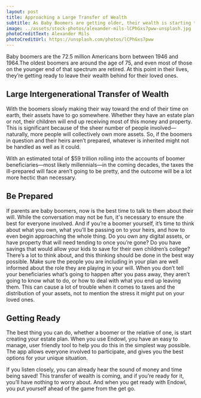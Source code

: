 ```yaml
---
layout: post
title: Approaching a Large Transfer of Wealth
subtitle: As Baby Boomers are getting older, their wealth is starting to be transferred to their heirs. 
image: ../assets/stock-photos/alexander-mils-lCPhGxs7pww-unsplash.jpg
photoCreditText: Alexander Mils
photoCreditUrl: https://unsplash.com/photos/lCPhGxs7pww
---
```

Baby boomers are the 72.5 million Americans born between 1946 and 1964.The oldest boomers are around the age of 75, and even most of those on the younger end of that spectrum are retired. At this point in their lives, they’re getting ready to leave their wealth behind for their loved ones. 

## Large Intergenerational Transfer of Wealth
With the boomers slowly making their way toward the end of their time on earth, their assets have to go somewhere. Whether they have an estate plan or not, their children will end up receiving most of this money and property. This is significant because of the sheer number of people involved—naturally, more people will collectively own more assets. So, if the boomers in question and their heirs aren’t prepared, whatever is inherited might not be handled as well as it could. 

With an estimated total of $59 trillion rolling into the accounts of boomer beneficiaries—most likely millennials—in the coming decades, the taxes the ill-prepared will face aren’t going to be pretty, and the outcome will be a lot more hectic than necessary. 

## Be Prepared
If parents are  baby boomers, now is the best time to talk to them about their will. While the conversation may not be fun, it's necessary to ensure the best for everyone involved. And if you’re a boomer yourself, it’s time to think about what you own, what you’ll be passing on to your heirs, and how to even begin approaching the whole thing. Do you own any digital assets, or have property that will need tending to once you’re gone? Do you have savings that would allow your kids to save for their own children’s college? There’s a lot to think about, and this thinking should be done in the best way possible. Make sure the people you are including in your plan are well informed about the role they are playing in your will. When you don’t tell your beneficiaries what’s going to happen after you pass away, they aren’t going to know what to do, or how to deal with what you end up leaving them. This can cause a lot of trouble when it comes to taxes and the distribution of your assets, not to mention the stress it might put on your loved ones. 

## Getting Ready
The best thing you can do, whether a boomer or the relative of one, is start creating your estate plan. When you use Endowl, you have an easy to manage, user friendly tool to help you do this in the simplest way possible. The app allows everyone involved to participate, and gives you the best options for your unique situation.

If you listen closely, you can already hear the sound of money and time being saved! This transfer of wealth is coming, and if you’re ready for it, you’ll have nothing to worry about. And when you get ready with Endowl, you put yourself ahead of the game from the get go. 
